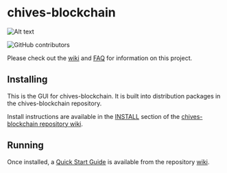 # chives-blockchain
![Alt text](https://www.chivescoin.org/img/chives_logo.svg)

![GitHub contributors](https://img.shields.io/github/contributors/chives-Network/chives-blockchain?logo=GitHub)

Please check out the [wiki](https://github.com/chives-Network/chives-blockchain/wiki)
and [FAQ](https://github.com/chives-Network/chives-blockchain/wiki/FAQ) for
information on this project.

## Installing

This is the GUI for chives-blockchain. It is built into distribution packages in the chives-blockchain repository.

Install instructions are available in the
[INSTALL](https://github.com/chives-Network/chives-blockchain/wiki/INSTALL)
section of the
[chives-blockchain repository wiki](https://github.com/chives-Network/chives-blockchain/wiki).

## Running

Once installed, a
[Quick Start Guide](https://github.com/chives-Network/chives-blockchain/wiki/Quick-Start-Guide)
is available from the repository
[wiki](https://github.com/chives-Network/chives-blockchain/wiki).
